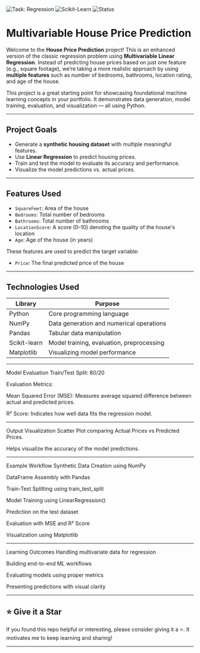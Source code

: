 ![Task: Regression](https://img.shields.io/badge/ML_Type-Regression-lightblue)
![Scikit-Learn](https://img.shields.io/badge/Scikit--Learn-ML-blue?logo=scikit-learn)
![Status](https://img.shields.io/badge/Status-Completed-brightgreen)

# Multivariable House Price Prediction

Welcome to the **House Price Prediction** project! This is an enhanced version of the classic regression problem using **Multivariable Linear Regression**. Instead of predicting house prices based on just one feature (e.g., square footage), we’re taking a more realistic approach by using **multiple features** such as number of bedrooms, bathrooms, location rating, and age of the house.

This project is a great starting point for showcasing foundational machine learning concepts in your portfolio. It demonstrates data generation, model training, evaluation, and visualization — all using Python.

---

## Project Goals

- Generate a **synthetic housing dataset** with multiple meaningful features.
- Use **Linear Regression** to predict housing prices.
- Train and test the model to evaluate its accuracy and performance.
- Visualize the model predictions vs. actual prices.

---

## Features Used

- `SquareFeet`: Area of the house
- `Bedrooms`: Total number of bedrooms
- `Bathrooms`: Total number of bathrooms
- `LocationScore`: A score (0–10) denoting the quality of the house's location
- `Age`: Age of the house (in years)

These features are used to predict the target variable:

- `Price`: The final predicted price of the house

---

## Technologies Used

| Library       | Purpose                                |
|---------------|----------------------------------------|
| Python        | Core programming language              |
| NumPy         | Data generation and numerical operations |
| Pandas        | Tabular data manipulation              |
| Scikit-learn  | Model training, evaluation, preprocessing |
| Matplotlib    | Visualizing model performance          |

---

Model Evaluation
Train/Test Split: 80/20

Evaluation Metrics:

Mean Squared Error (MSE): Measures average squared difference between actual and predicted prices.

R² Score: Indicates how well data fits the regression model.

---

Output Visualization
Scatter Plot comparing Actual Prices vs Predicted Prices.

Helps visualize the accuracy of the model predictions.

---

Example Workflow
Synthetic Data Creation using NumPy

DataFrame Assembly with Pandas

Train-Test Splitting using train_test_split

Model Training using LinearRegression()

Prediction on the test dataset

Evaluation with MSE and R² Score

Visualization using Matplotlib

---

Learning Outcomes
Handling multivariate data for regression

Building end-to-end ML workflows

Evaluating models using proper metrics

Presenting predictions with visual clarity

---

## ⭐️ Give it a Star

If you found this repo helpful or interesting, please consider giving it a ⭐️. It motivates me to keep learning and sharing!

---
